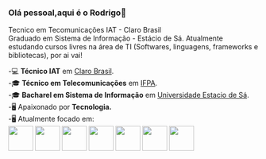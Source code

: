 ### Olá pessoal,aqui é o Rodrigo👋
Tecnico em Tecomunicações IAT - Claro Brasil<br/>Graduado em Sistema de Informação - Estácio de Sá. Atualmente estudando cursos livres na área de TI (Softwares, linguagens, frameworks e bibliotecas), por ai vai!  

-💻 **Técnico IAT** em [Claro Brasil](https://www.claro.com.br/).<br/>
-🎓 **Técnico em Telecomunicações** em [IFPA](https://www.ifpa.edu.br/).<br/>
-🎓 **Bacharel em Sistema de Informação** em [Universidade Estacio de Sá](https://estacio.br/).<br/>
-🖥️ Apaixonado por **Tecnologia.**<br/>
-🖥️ Atualmente focado em:<br/>
 <img width="50" height="50" src="https://cdn.jsdelivr.net/gh/devicons/devicon@latest/icons/html5/html5-original.svg" />
 <img  width="50" height="50" src="https://cdn.jsdelivr.net/gh/devicons/devicon@latest/icons/css3/css3-original.svg" />
  <img width="50" height="50" src="https://cdn.jsdelivr.net/gh/devicons/devicon@latest/icons/javascript/javascript-original.svg" />
  <img width="50" height="50" src="https://cdn.jsdelivr.net/gh/devicons/devicon@latest/icons/jquery/jquery-original-wordmark.svg" />
  <img width="50" height="50" src="https://cdn.jsdelivr.net/gh/devicons/devicon@latest/icons/bootstrap/bootstrap-original.svg" />
  <img width="50" height="50" src="https://cdn.jsdelivr.net/gh/devicons/devicon@latest/icons/react/react-original.svg" />
   <img width="50" height="50" src="https://cdn.jsdelivr.net/gh/devicons/devicon@latest/icons/git/git-original.svg" />
          
                    
          
          
<!--
**rodrigo-gr-pereira/rodrigo-gr-pereira** is a ✨ _special_ ✨ repository because its `README.md` (this file) appears on your GitHub profile.

Here are some ideas to get you started:

- 🔭 I’m currently working on ...
- 🌱 I’m currently learning ...
- 👯 I’m looking to collaborate on ...
- 🤔 I’m looking for help with ...
- 💬 Ask me about ...
- 📫 How to reach me: ...
- 😄 Pronouns: ...
- ⚡ Fun fact: ...
-->
